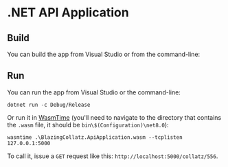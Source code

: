 # .NET API Application

## Build

You can build the app from Visual Studio or from the command-line:

## Run

You can run the app from Visual Studio or the command-line:

```
dotnet run -c Debug/Release
```

Or run it in [WasmTime](https://github.com/bytecodealliance/wasmtime) (you'll need to navigate to the directory that contains the `.wasm` file, it should be `bin\$(Configuration)\net8.0`):

```
wasmtime .\BlazingCollatz.ApiApplication.wasm --tcplisten 127.0.0.1:5000 
```

To call it, issue a `GET` request like this: `http://localhost:5000/collatz/556`.
